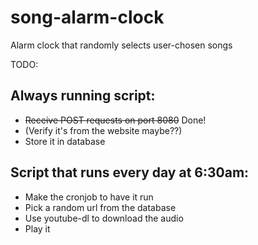 # song-alarm-clock
Alarm clock that randomly selects user-chosen songs

TODO:

## Always running script:

* ~~Receive POST requests on port 8080~~ Done!
* (Verify it's from the website maybe??)
* Store it in database


## Script that runs every day at 6:30am:

* Make the cronjob to have it run
* Pick a random url from the database
* Use youtube-dl to download the audio
* Play it